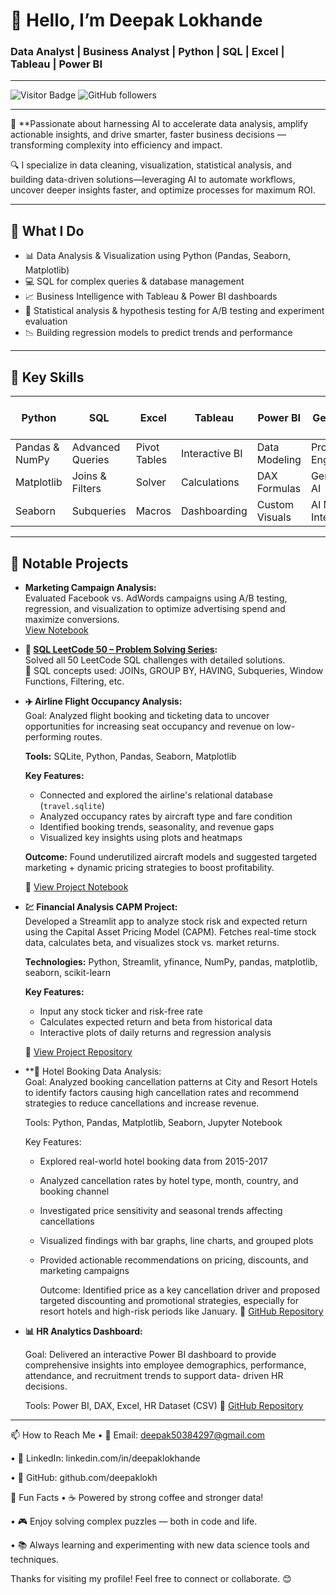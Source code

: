 # 👋 Hello, I’m Deepak Lokhande

### Data Analyst | Business Analyst | Python | SQL | Excel | Tableau | Power BI

---

![Visitor Badge](https://visitor-badge.laobi.icu/badge?page_id=deepaklokh.deepaklokh)
![GitHub followers](https://img.shields.io/github/followers/deepaklokh?label=Follow%20Me&style=social)

---

🌟 **Passionate about harnessing AI to accelerate data analysis, amplify actionable insights, and drive smarter, faster business decisions — transforming complexity into efficiency and impact.

🔍 I specialize in data cleaning, visualization, statistical analysis, and building data-driven solutions—leveraging AI to automate workflows, uncover deeper insights faster, and optimize processes for maximum ROI. 

---

## 🚀 What I Do

- 📊 Data Analysis & Visualization using Python (Pandas, Seaborn, Matplotlib)  
- 💻 SQL for complex queries & database management  
- 📈 Business Intelligence with Tableau & Power BI dashboards  
- 🧠 Statistical analysis & hypothesis testing for A/B testing and experiment evaluation  
- 📉 Building regression models to predict trends and performance  

---

## 🎯 Key Skills

| Python           | SQL              | Excel            | Tableau          | Power BI        | AI & Generative AI        |
|------------------|------------------|------------------|------------------|-----------------|---------------------------|
| Pandas & NumPy   | Advanced Queries | Pivot Tables     | Interactive BI   | Data Modeling   | Prompt Engineering        |
| Matplotlib       | Joins & Filters  | Solver           | Calculations     | DAX Formulas    | Generative AI             |
| Seaborn          | Subqueries       | Macros           | Dashboarding     | Custom Visuals  | AI Model Integration      |


---

## 📂 Notable Projects

- **Marketing Campaign Analysis:**  
  Evaluated Facebook vs. AdWords campaigns using A/B testing, regression, and visualization to optimize advertising spend and maximize conversions.  
  [View Notebook](https://github.com/deepaklokh/ab-test-and-regression-project)


- **🧠 [SQL LeetCode 50 – Problem Solving Series](https://github.com/deepaklokh/50-SQL-Solved-Questions):**  
  Solved all 50 LeetCode SQL challenges with detailed solutions.  
  🔧 SQL concepts used: JOINs, GROUP BY, HAVING, Subqueries, Window Functions, Filtering, etc.


- **✈️ Airline Flight Occupancy Analysis:**  
  Goal: Analyzed flight booking and ticketing data to uncover opportunities for increasing seat occupancy and revenue on low-performing routes.

  **Tools:** SQLite, Python, Pandas, Seaborn, Matplotlib

  **Key Features:**  
  - Connected and explored the airline's relational database (`travel.sqlite`)  
  - Analyzed occupancy rates by aircraft type and fare condition  
  - Identified booking trends, seasonality, and revenue gaps  
  - Visualized key insights using plots and heatmaps

  **Outcome:** Found underutilized aircraft models and suggested targeted marketing + dynamic pricing strategies to boost profitability.

  🔗 [View Project Notebook](https://github.com/deepaklokh/airlines-data-analysis)


- **💹 Financial Analysis CAPM Project:**  
  Developed a Streamlit app to analyze stock risk and expected return using the Capital Asset Pricing Model (CAPM). Fetches real-time stock data, calculates beta, and visualizes stock vs. market returns.

  **Technologies:** Python, Streamlit, yfinance, NumPy, pandas, matplotlib, seaborn, scikit-learn

  **Key Features:**  
  - Input any stock ticker and risk-free rate  
  - Calculates expected return and beta from historical data  
  - Interactive plots of daily returns and regression analysis  

  🔗 [View Project Repository](https://github.com/deepaklokh/Financial_Analysis_CAPM_Project.git)


- **🏨 Hotel Booking Data Analysis:  
Goal: Analyzed booking cancellation patterns at City and Resort Hotels to identify factors causing high cancellation rates and recommend strategies to reduce cancellations and increase revenue.

   Tools: Python, Pandas, Matplotlib, Seaborn, Jupyter Notebook

   Key Features:  
   - Explored real-world hotel booking data from 2015-2017  
   - Analyzed cancellation rates by hotel type, month, country, and booking channel  
   - Investigated price sensitivity and seasonal trends affecting cancellations  
   - Visualized findings with bar graphs, line charts, and grouped plots  
   - Provided actionable recommendations on pricing, discounts, and marketing campaigns

       Outcome: Identified price as a key cancellation driver and proposed targeted discounting and promotional strategies, especially for resort hotels and high-risk periods like 
       January.
   🔗 [GitHub Repository](https://github.com/deepaklokh/hotel-booking-data-analysis)


- **📊 HR Analytics Dashboard:**
  
    Goal: Delivered an interactive Power BI dashboard to provide comprehensive insights into employee demographics, performance, attendance, and recruitment trends to support data- 
    driven HR decisions.

   Tools: Power BI, DAX, Excel, HR Dataset (CSV)
🔗 [GitHub Repository](https://github.com/deepaklokh/HR-Analytics-Dashboard-PowerBI)



---

📫 How to Reach Me
•  📧 Email: deepak50384297@gmail.com

•  🔗 LinkedIn: linkedin.com/in/deepaklokhande

•  💼 GitHub: github.com/deepaklokh

🎉 Fun Facts
•  ☕ Powered by strong coffee and stronger data!

•  🎮 Enjoy solving complex puzzles — both in code and life.

•  📚 Always learning and experimenting with new data science tools and techniques.

Thanks for visiting my profile! Feel free to connect or collaborate. 😊
